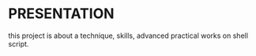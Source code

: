 # PRESENTATION

this project is about a technique, skills, advanced practical works on shell script.
